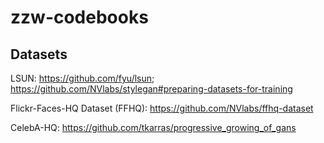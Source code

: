 # zzw-codebooks



## Datasets
LSUN: https://github.com/fyu/lsun; https://github.com/NVlabs/stylegan#preparing-datasets-for-training

Flickr-Faces-HQ Dataset (FFHQ): https://github.com/NVlabs/ffhq-dataset

CelebA-HQ: https://github.com/tkarras/progressive_growing_of_gans
